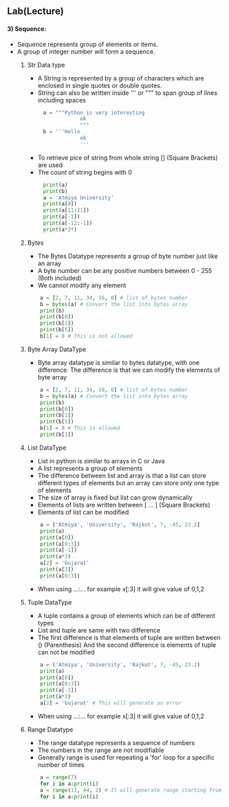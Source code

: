 ## Lab(Lecture)

#### 3) Sequence:
- Sequence represents group of elements or items.
- A group of integer number will form a sequence.
    1) Str Data type
        - A String is represented by a group of characters which are enclosed in single quotes or double quotes.
        - String can also be written inside ''' or """ to span group of lines including spaces
       ```python
            a = """Python is very interesting
                        ok
                        """
            b = '''Hello
                        ok
                        '''
       ```
       - To retrieve pice of string from whole string [] (Square Brackets) are used
       - The count of string begins with 0
       ```python
            print(a)
            print(b)
            a = 'Atmiya University'
            print(a[0])
            print(a[11:21])
            print(a[-1])
            print(a[-12:-1])
            print(a*2*)
       ```
    2) Bytes
        - The Bytes Datatype represents a group of byte number just like an array
        - A byte number can be any positive numbers between 0 - 255 (Both included)
        - We cannot modify any element
        ```python
            a = [2, 7, 11, 34, 16, 0] # list of bytes number
            b = bytes(a) # Convert the list into bytes array
            print(b)
            print(b[0])
            print(b[1])
            print(b[5])
            b[1] = 8 # This is not allowed
        ```
    3) Byte Array DataType
        - Byte array datatype is similar to bytes datatype, with one difference. The difference is that we can modify the elements of byte array

        ```python
            a = [2, 7, 11, 34, 16, 0] # list of bytes number
            b = bytes(a) # Convert the list into bytes array
            print(b)
            print(b[0])
            print(b[1])
            print(b[5])
            b[1] = 8 # This is allowed
            print(b[1])
        ```
    4) List DataType
        - List in python is similar to arrays in C or Java
        - A list represents a group of elements
        - The difference between list and array is that a list can store different types of elements but an array can store only one type of elements
        - The size of array is fixed but list can grow dynamically
        - Elements of lists are written between [ ... ] (Square Brackets)
        - Elements of list can be modified
        ```python
            a = ['Atmiya', 'University', 'Rajkot', 7, -45, 23.2]
            print(a) 
            print(a[0]) 
            print(a[0:3]) 
            print(a[-1]) 
            print(a*3)
            a[2] = 'Gujarat'
            print(a[2]) 
            print(a[0:3]) 
        ```
        - When using ...:... for example x[:3] it will give value of 0,1,2
    5) Tuple DataType
        - A tuple contains a group of elements which can be of different types
        - List and tuple are same with two difference
        - The first difference is that elements of tuple are written between () (Parenthesis) And the second difference is elements of tuple can not be modified
        ```python
            a = ('Atmiya', 'University', 'Rajkot', 7, -45, 23.2)
            print(a) 
            print(a[0]) 
            print(a[0:3]) 
            print(a[-1]) 
            print(a*3)
            a[2] = 'Gujarat' # This will generate an error
        ```
        - When using ...:... for example x[:3] it will give value of 0,1,2
    6) Range Datatype
        - The range datatype represents a sequence of numbers
        - The numbers in the range are not modifiable
        - Generally range is used for repeating a 'for' loop for a specific number of times
        ```python
            a = range(7)
            for i in a:print(i)
            a = range(11, 44, 2) # It will generate range starting from 11 with 1 jump every time till 43
            for i in a:print(i)
        ```